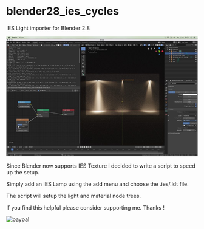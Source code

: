 # blender28_ies_cycles
IES Light importer for Blender 2.8

![header image](https://github.com/u3dreal/blender28_ies_cycles/blob/master/docs/ies-importer-sc-1000x625.jpg)

Since Blender now supports IES Texture i decided to write a script to speed up the setup.

Simply add an IES Lamp using the add menu and choose the .ies/.ldt file.

The script will setup the light and material node trees.

If you find this helpful please consider supporting me. Thanks !





[![paypal](https://www.paypalobjects.com/en_US/DK/i/btn/btn_donateCC_LG.gif)](https://www.paypal.com/cgi-bin/webscr?cmd=_s-xclick&hosted_button_id=J7W7MNCKVBYAA)


